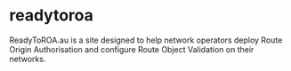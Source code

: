 # readytoroa
ReadyToROA.au is a site designed to help network operators deploy Route Origin Authorisation and configure Route Object Validation on their networks.
